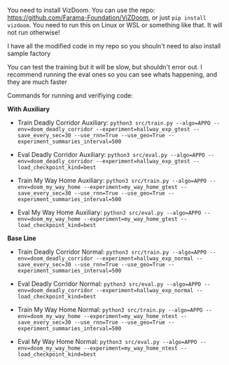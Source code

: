 You need to install VizDoom. You can use the repo: https://github.com/Farama-Foundation/ViZDoom, or just `pip install vizdoom`. You need to run this on Linux or WSL or something like that. It will not run otherwise!

I have all the modified code in my repo so you shouln't need to also install sample factory 

You can test the training but it will be slow, but shouldn't error out. I recommend running the eval ones so you can see whats happening, and they are much faster

Commands for running and verifiying code:

**With Auxiliary**
- Train Deadly Corridor Auxiliary:
`python3 src/train.py --algo=APPO --env=doom_deadly_corridor --experiment=hallway_exp_gtest --save_every_sec=30 --use_rnn=True --use_geo=True --experiment_summaries_interval=500`

- Eval Deadly Corridor Auxiliary:
`python3 src/eval.py --algo=APPO --env=doom_deadly_corridor --experiment=hallway_exp_gtest --load_checkpoint_kind=best`

- Train My Way Home Auxiliary:
`python3 src/train.py --algo=APPO --env=doom_my_way_home --experiment=my_way_home_gtest --save_every_sec=30 --use_rnn=True --use_geo=True --experiment_summaries_interval=500`

- Eval My Way Home Auxiliary:
`python3 src/eval.py --algo=APPO --env=doom_my_way_home --experiment=my_way_home_gtest --load_checkpoint_kind=best`

**Base Line**
- Train Deadly Corridor Normal:
`python3 src/train.py --algo=APPO --env=doom_deadly_corridor --experiment=hallway_exp_normal --save_every_sec=30 --use_rnn=True --use_geo=True --experiment_summaries_interval=500`

- Eval Deadly Corridor Normal:
`python3 src/eval.py --algo=APPO --env=doom_deadly_corridor --experiment=hallway_exp_normal --load_checkpoint_kind=best`

- Train My Way Home Normal:
`python3 src/train.py --algo=APPO --env=doom_my_way_home --experiment=my_way_home_ntest --save_every_sec=30 --use_rnn=True --use_geo=True --experiment_summaries_interval=500`

- Eval My Way Home Normal:
`python3 src/eval.py --algo=APPO --env=doom_my_way_home --experiment=my_way_home_ntest --load_checkpoint_kind=best`